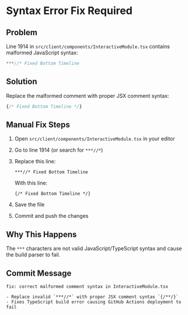 # Syntax Error Fix Required

## Problem
Line 1914 in `src/client/components/InteractiveModule.tsx` contains malformed JavaScript syntax:

```javascript
***//* Fixed Bottom Timeline
```

## Solution
Replace the malformed comment with proper JSX comment syntax:

```javascript
{/* Fixed Bottom Timeline */}
```

## Manual Fix Steps

1. Open `src/client/components/InteractiveModule.tsx` in your editor
2. Go to line 1914 (or search for `***//*`)
3. Replace this line:
   ```
   ***//* Fixed Bottom Timeline
   ```
   
   With this line:
   ```
   {/* Fixed Bottom Timeline */}
   ```

4. Save the file
5. Commit and push the changes

## Why This Happens
The `***` characters are not valid JavaScript/TypeScript syntax and cause the build parser to fail.

## Commit Message
```
fix: correct malformed comment syntax in InteractiveModule.tsx

- Replace invalid `***//*` with proper JSX comment syntax `{/**/}`
- Fixes TypeScript build error causing GitHub Actions deployment to fail
```

